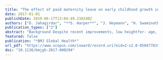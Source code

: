 ```yaml
---
title: "The effect of paid maternity leave on early childhood growth in low-income and middle-income countries"
date: 2017-01-01
publishDate: 2019-06-17T13:04:49.210240Z
authors: ["D. Jahagirdar", "**S. Harper**", "J. Heymann", "H. Swaminathan", "A. Mukherji", "A. Nandi"]
publication_types: ["2"]
abstract: "Background Despite recent improvements, low heightfor- age, a key indicator of inadequate child nutrition, is an ongoing public health issue in low-income and middleincome countries. Paid maternity leave has the potential to improve child nutrition, but few studies have estimated its impact. Methods We used data from 583 227 children younger than 5 years in 37 countries surveyed as part of the Demographic and Health Surveys (2000-2014) to compare the change in children's height-for-age z score in five countries that increased their legislated duration of paid maternity leave (Uganda, Zambia, Zimbabwe, Bangladesh and Lesotho) relative to 32 other countries that did not. A quasiexperimental difference-in-difference design involving a linear regression of height-for-age z score on the number of weeks of legislated paid maternity leave was used. We included fixed effects for country and birth year to control for, respectively, fixed country characteristics and shared trends in height-for-age, and adjusted for time-varying covariates such as gross domestic product per capita and the female labour force participation rate. Results The mean height-for-age z scores in the pretreatment period were -1.91 (SD=1.44) and -1.47 (SD=1.57) in countries that did and did not change their policies, respectively. The scores increased in treated and control countries over time. A 1-month increase in legislated paid maternity leave was associated with a decrease of 0.08(95% CI -0.20 to 0.04) in child height-forage z score. Sensitivity analyses did not support a robust association between paid maternity leave policies and height-for-age z score. Conclusion We found little evidence that recent changes in legislated paid maternity leave have been sufficient to affect child height-for-age z scores. The relatively short durations of leave, the potential for low coverage and the strong increasing trend in children's growth may explain our findings. Future studies considering longer durations or combined interventions may reveal further insight to support policy. o̧pyright Article author(s) (or their employer(s) unless otherwise stated in the text of the article) 2017. All rights reserved."
featured: false
publication: "*BMJ Global Health*"
url_pdf: "https://www.scopus.com/inward/record.uri?eid=2-s2.0-85047781961&doi=10.1136%2fbmjgh-2017-000294&partnerID=40&md5=e021a1ae97ba77cee1243bf67bf3fdac"
doi: "10.1136/bmjgh-2017-000294"
---
```


